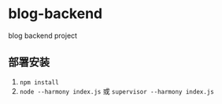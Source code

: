 # blog-backend
blog backend project

## 部署安装
1. `npm install`
2. `node --harmony index.js` 或 `supervisor --harmony index.js`

